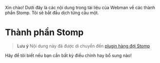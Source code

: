 Xin chào! Dưới đây là các nội dung trong tài liệu của Webman về các thành phần Stomp. Tôi sẽ bắt đầu dịch từng câu một.

# Thành phần Stomp

> **Lưu ý**
> Nội dung này đã được di chuyển đến [plugin hàng đợi Stomp](https://www.workerman.net/plugin/13)

Hãy để tôi biết nếu bạn cần bất kỳ điều chỉnh hay bổ sung nào!
